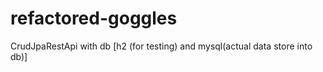 # refactored-goggles
CrudJpaRestApi with db [h2 (for testing) and mysql(actual data store into db)]

